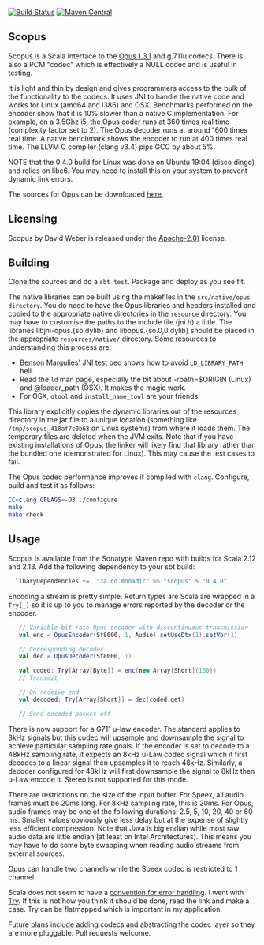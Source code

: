 [![Build Status](https://img.shields.io/travis/davidmweber/scopus.svg)](https://travis-ci.org/davidmweber/scopus)
[![Maven Central](https://img.shields.io/maven-central/v/za.co.monadic/scopus_2.12.svg)](http://search.maven.org/#search%7Cga%7C1%7Cscopus)

Scopus
------

Scopus is a Scala interface to the [Opus 1.3.1](http://www.opus-codec.org) and 
g.711u codecs. There is also a PCM "codec" which is effectively a NULL codec and is useful 
in testing.

It is light and thin by design and gives programmers access to the bulk
of the functionality to the codecs. It
uses JNI to handle the native code and works for Linux (amd64 and i386) and
OSX. Benchmarks performed on the encoder show that it is 10% slower than a
native C implementation. For example, on a 3.5Ghz i5, the Opus coder runs at
360 times real time (complexity factor set to 2). The Opus decoder runs at around
1600 times real time. A native benchmark shows the encoder to run at 400 times
real time. The LLVM C compiler (clang v3.4) pips GCC by about 5%.

NOTE that the 0.4.0 build for Linux was done on Ubuntu 19:04 (disco dingo) and 
relies on libc6. You may need to install this on your system to prevent dynamic
link errors.

The sources for Opus can be downloaded [here](http://www.opus-codec.org/downloads/).

Licensing
---------
Scopus by David Weber is released under the [Apache-2.0](https://www.apache.org/licenses/LICENSE-2.0.txt)) license.

Building
--------
Clone the sources and do a `sbt test`. Package and deploy as you see fit.

The native libraries can be built using the makefiles in the `src/native/opus
directory`. You do need to have the Opus libraries and headers installed and
copied to the appropriate native directories in the `resource` directory. You
may have to customise the paths to the include file (jni.h) a little. The
libraries libjni-opus.{so,dylib} and libopus.{so.0,0.dylib} should be placed 
in the appropriate `resources/native/` directory. Some resources to understanding 
this process are:

* [Benson Margulies' JNI test bed](https://github.com/bimargulies/jni-origin-testbed) shows how to avoid `LD_LIBRARY_PATH` hell.
* Read the `ld` man page, especially the bit about -rpath=$ORIGIN (Linux) and @loader_path (OSX). It makes the magic work.
* For OSX, `otool` and `install_name_tool` are your friends. 

This library explicitly copies the dynamic libraries out of the resources
directory in the jar file to a unique location (something like
`/tmp/scopus_418af7c0b63` on Linux systems) from where it loads them. The
temporary files are deleted when the JVM exits. Note that if you have existing
installations of Opus, the linker will likely find that library rather than
the bundled one (demonstrated for Linux). This may cause the test cases to
fail.

The Opus codec performance improves if compiled with `clang`. Configure, build
and test it as follows:

```bash
CC=clang CFLAGS=-O3 ./configure
make
make check
```

Usage
-----
Scopus is available from the Sonatype Maven repo with builds for Scala 2.12 and 2.13. Add the
following dependency to your sbt build:

```scala
  libaryDependencies +=  "za.co.monadic" %% "scopus" % "0.4.0"
```

Encoding a stream is pretty simple. Return types are Scala are wrapped in a `Try[_]`
so it is up to you to manage errors reported by the decoder or the encoder.

```scala
   // Variable bit rate Opus encoder with discontinuous transmission
   val enc = OpusEncoder(Sf8000, 1, Audio).setUseDtx(1).setVbr(1)  

   // Corresponding decoder
   val dec = OpusDecoder(Sf8000, 1)

   val coded: Try[Array[Byte]] = enc(new Array[Short](160))
   // Transmit

   // On receive end
   val decoded: Try[Array[Short]] = dec(coded.get)

   // Send decoded packet off
```

There is now support for a G711 u-law encoder. The standard applies to 8kHz signals
but this codec will upsample and downsample the signal to achieve particular sampling
rate goals. If the encoder is set to decode to a 48kHz sampling rate, it expects an
8kHz u-Law codec signal which it first decodes to a linear signal then upsamples it
to reach 48kHz. Similarly, a decoder configured for 48kHz will first downsample the
signal to 8kHz then u-Law encode it. Stereo is not supported for this mode.

There are restrictions on the size of the input buffer. For Speex, all audio
frames must be 20ms long. For 8kHz sampling rate, this is 20ms. For Opus,
audio frames may be one of the following durations: 2.5, 5, 10, 20, 40 or 60
ms. Smaller values obviously give less delay but at the expense of slightly
less efficient compression. Note that Java is big endian while most raw audio
data are little endian (at least on Intel Architectures). This means you may
have to do some byte swapping when reading audio streams from external
sources.

Opus can handle two channels while the Speex codec is restricted to 1 channel.

Scala does not seem to have a [convention for error
handling](http://grokbase.com/t/gg/scala-user/1293fwp1je/trying-to-work-with-try). 
I went with [Try](http://www.scala-lang.org/api/2.10.3/index.html#scala.util.Try). 
If this is not how you think it should be done, read the link and make a case. 
Try can be flatmapped which is important in my application.

Future plans include adding codecs and abstracting the codec layer so they are
more pluggable. Pull requests welcome.

